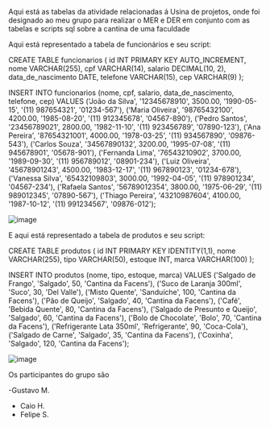 Aqui está as tabelas da atividade relacionadas á Usina de projetos, onde foi designado ao meu grupo para realizar o MER e DER em conjunto com as tabelas e scripts sql sobre a cantina de uma faculdade

Aqui está representado a tabela de funcionários e seu script:

CREATE TABLE funcionarios (
    id INT PRIMARY KEY AUTO_INCREMENT,
    nome VARCHAR(255),
    cpf VARCHAR(14),
    salario DECIMAL(10, 2),
    data_de_nascimento DATE,
    telefone VARCHAR(15),
    cep VARCHAR(9)
);

INSERT INTO funcionarios (nome, cpf, salario, data_de_nascimento, telefone, cep) VALUES
('João da Silva', '12345678910', 3500.00, '1990-05-15', '(11) 987654321', '01234-567'),
('Maria Oliveira', '98765432100', 4200.00, '1985-08-20', '(11) 912345678', '04567-890'),
('Pedro Santos', '23456789021', 2800.00, '1982-11-10', '(11) 923456789', '07890-123'),
('Ana Pereira', '87654321001', 4000.00, '1978-03-25', '(11) 934567890', '09876-543'),
('Carlos Souza', '34567890132', 3200.00, '1995-07-08', '(11) 945678901', '05678-901'),
('Fernanda Lima', '76543210902', 3700.00, '1989-09-30', '(11) 956789012', '08901-234'),
('Luiz Oliveira', '45678901243', 4500.00, '1983-12-17', '(11) 967890123', '01234-678'),
('Vanessa Silva', '65432109803', 3000.00, '1992-04-05', '(11) 978901234', '04567-234'),
('Rafaela Santos', '56789012354', 3800.00, '1975-06-29', '(11) 989012345', '07890-567'),
('Thiago Pereira', '43210987604', 4100.00, '1987-10-12', '(11) 991234567', '09876-012');


![image](https://github.com/gumarson/SQL-Querys/assets/155173740/d82bc1c9-0a97-463f-bf23-8e55bf5d25e3)

E aqui está representado a tabela de produtos e seu script:

CREATE TABLE produtos (
    id INT PRIMARY KEY IDENTITY(1,1),
    nome VARCHAR(255),
    tipo VARCHAR(50),
    estoque INT,
    marca VARCHAR(100)
);

INSERT INTO produtos (nome, tipo, estoque, marca) VALUES
('Salgado de Frango', 'Salgado', 50, 'Cantina da Facens'),
('Suco de Laranja 300ml', 'Suco', 30, 'Del Valle'),
('Misto Quente', 'Sanduíche', 100, 'Cantina da Facens'),
('Pão de Queijo', 'Salgado', 40, 'Cantina da Facens'),
('Café', 'Bebida Quente', 80, 'Cantina da Facens'),
('Salgado de Presunto e Queijo', 'Salgado', 60, 'Cantina da Facens'),
('Bolo de Chocolate', 'Bolo', 70, 'Cantina da Facens'),
('Refrigerante Lata 350ml', 'Refrigerante', 90, 'Coca-Cola'),
('Salgado de Carne', 'Salgado', 35, 'Cantina da Facens'),
('Coxinha', 'Salgado', 120, 'Cantina da Facens');


![image](https://github.com/gumarson/SQL-Querys/assets/155173740/96f7e2ab-e338-426a-a2ec-68b5c3005d23)



Os participantes do grupo são

-Gustavo M.
- Caio H.
- Felipe S.
